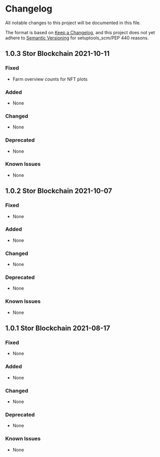 # Changelog

All notable changes to this project will be documented in this file.

The format is based on [Keep a Changelog](https://keepachangelog.com/en/1.0.0/),
and this project does not yet adhere to [Semantic Versioning](https://semver.org/spec/v2.0.0.html)
for setuptools_scm/PEP 440 reasons.

## 1.0.3 Stor Blockchain 2021-10-11

### Fixed

- Farm overview counts for NFT plots

### Added

- None

### Changed

- None

### Deprecated

- None

### Known Issues

- None

## 1.0.2 Stor Blockchain 2021-10-07

### Fixed

- None

### Added

- None

### Changed

- None

### Deprecated

- None

### Known Issues

- None

## 1.0.1 Stor Blockchain 2021-08-17

### Fixed

- None

### Added

- None

### Changed

- None

### Deprecated

- None

### Known Issues

- None
